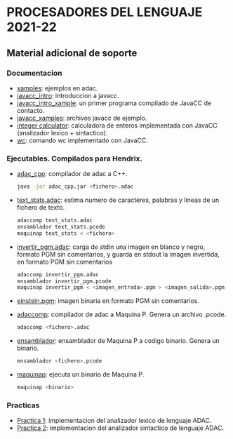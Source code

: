 # PROCESADORES DEL LENGUAJE 2021-22
## Material adicional de soporte
### Documentacion
- [xamples](https://github.com/ddevigner/pleng21-22/tree/main/doc/xamples): ejemplos en adac.
- [javacc_intro](https://github.com/ddevigner/pleng21-22/blob/main/doc/javacc_intro.pdf): introduccion a javacc.
- [javacc_intro_xample](https://github.com/ddevigner/pleng21-22/blob/main/doc/javacc_intro_xample.zip): un primer programa compilado de JavaCC de contacto.
- [javacc_xamples](https://github.com/ddevigner/pleng21-22/blob/main/doc/javacc_xamples.zip): archivos javacc de ejemplo.
- [integer calculator](https://github.com/ddevigner/pleng21-22/blob/main/doc/calc_enteros_sint.zip): calculadora de enteros implementada con JavaCC (analizador lexico + sintactico).
- [wc](https://github.com/ddevigner/pleng21-22/tree/main/doc/wc): comando wc implementado con JavaCC.

### Ejecutables. Compilados para Hendrix.
- [adac_cpp](https://github.com/ddevigner/pleng21-22/tree/main/doc/adac_cpp): compilador de adac a C++.
    ```bash
    java -jar adac_cpp.jar <fichero>.adac
    ```

- [text_stats.adac](https://github.com/ddevigner/pleng21-22/blob/main/doc/text_stats.adac): estima numero de caracteres, palabras y lineas de un fichero de texto.
    ```bash
    adaccomp text_stats.adac
    ensamblador text_stats.pcode
    maquinap text_stats < <fichero>
    ```

- [invertir_pgm.adac](https://github.com/ddevigner/pleng21-22/blob/main/doc/invertir_pgm.adac): carga de stdin una imagen en blanco y negro, formato PGM sin comentarios, y guarda en stdout la imagen invertida, en formato PGM sin comentarios
    ```bash
    adaccomp invertir_pgm.adac
    ensamblador invertir_pgm.pcode
    maquinap invertir_pgm < <imagen_entrada>.pgm > <imagen_salida>.pgm
    ```

- [einstein.pgm](https://github.com/ddevigner/pleng21-22/blob/main/doc/einstein.pgm): imagen binaria en formato PGM sin comentarios.

- [adaccomp](https://github.com/ddevigner/pleng21-22/blob/main/doc/adaccomp): compilador de adac a Maquina P. Genera un archivo .pcode.
    ```bash
    adaccomp <fichero>.adac
    ```

- [ensamblador](https://github.com/ddevigner/pleng21-22/blob/main/doc/ensamblador): ensamblador de Maquina P a codigo binario. Genera un binario.
    ```bash
    ensamblador <fichero>.pcode
    ```

- [maquinap](https://github.com/ddevigner/pleng21-22/blob/main/doc/maquinap): ejecuta un binario de Maquina P.
    ```bash
    maquinap <binario>
    ```

### Practicas
- [Practica 1](https://github.com/ddevigner/pleng21-22/tree/main/practica_1): implementacion del analizador lexico de lenguaje ADAC.
- [Practica 2](https://github.com/ddevigner/pleng21-22/tree/main/practica_2): implementacion del analizador sintactico de lenguaje ADAC.

